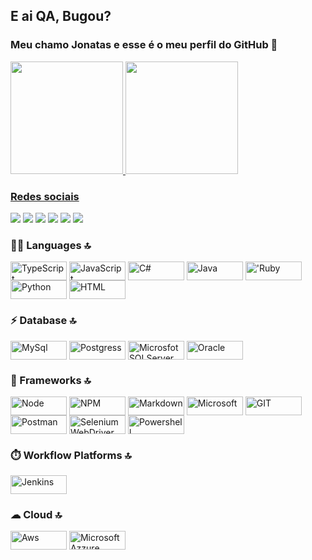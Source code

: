 ## E ai QA, Bugou? 
### Meu chamo Jonatas e esse é o meu perfil do GitHub 👋

 <div>
  <a href="https://github.com/jonatasmfaria">
  <img height="180em" src="https://github-readme-stats.vercel.app/api?username=jonatasmfaria&show_icons=true&theme=dark&include_all_commits=true&count_private=true"/>
  <img height="180em" src="https://github-readme-stats.vercel.app/api/top-langs/?username=jonatasmfaria&layout=compact&langs_count=7&theme=dark"/>
</div>
  
 ### Redes sociais 
<div> 
  <a href="https://www.youtube.com/channel/UCUCN9XtKBhHfwk6JMcPwkqQ" target="_blank"><img src="https://img.shields.io/badge/YouTube-FF0000?style=for-the-badge&logo=youtube&logoColor=white" target="_blank"></a>
  <a href="https://www.instagram.com/eaiqabugou/" target="_blank"><img src="https://img.shields.io/badge/-Instagram-%23E4405F?style=for-the-badge&logo=instagram&logoColor=white" target="_blank"></a>
    <a href="https://www.instagram.com/jonatasmfaria/" target="_blank"><img src="https://img.shields.io/badge/-Instagram-%23E4405F?style=for-the-badge&logo=instagram&logoColor=white" target="_blank"></a>
  <a href = "mailto:eaiqabugou@gmail.com"><img src="https://img.shields.io/badge/-Gmail-%23333?style=for-the-badge&logo=gmail&logoColor=white" target="_blank"></a>
  <a href="https://www.linkedin.com/in/jonatasmfaria/" target="_blank"><img src="https://img.shields.io/badge/-LinkedIn-%230077B5?style=for-the-badge&logo=linkedin&logoColor=white" target="_blank"></a> 
    <a href="https://www.tiktok.com/@eaiqabugou?lang=pt-BR" target="_blank"><img src="https://img.shields.io/badge/TikTok-000000?style=for-the-badge&logo=tiktok&logoColor=white" target="_blank"></a> 

### 👩‍💻 Languages 🔝

  <img align="center" alt="TypeScript" height="30" width="90" src="https://img.shields.io/badge/TypeScript-007ACC?style=for-the-badge&logo=typescript&logoColor=white">
  <img align="center" alt="JavaScript" height="30" width="90" src="https://img.shields.io/badge/JavaScript-323330?style=for-the-badge&logo=javascript&logoColor=F7DF1E">
  <img align="center" alt="C#" height="30" width="90" src="https://img.shields.io/badge/C%23-239120?style=for-the-badge&logo=c-sharp&logoColor=white">
  <img align="center" alt="Java" height="30" width="90" src="https://img.shields.io/badge/Java-ED8B00?style=for-the-badge&logo=java&logoColor=white">
  <img align="center" alt="'Ruby" height="30" width="90" src="https://img.shields.io/badge/Ruby-CC342D?style=for-the-badge&logo=ruby&logoColor=white">
  <img align="center" alt="Python" height="30" width="90" src="https://img.shields.io/badge/Python-FFD43B?style=for-the-badge&logo=python&logoColor=darkgree">
  <img align="center" alt="HTML" height="30" width="90" src="https://img.shields.io/badge/HTML5-E34F26?style=for-the-badge&logo=html5&logoColor=white">
  
### ⚡ Database 🔝
  
  <img align="center" alt="MySql" height="30" width="90" src="https://img.shields.io/badge/MySQL-00000F?style=for-the-badge&logo=mysql&logoColor=white">
  <img align="center" alt="Postgress" height="30" width="90" src="https://img.shields.io/badge/PostgreSQL-316192?style=for-the-badge&logo=postgresql&logoColor=white">
  <img align="center" alt="MicrosfotSQLServer" height="30" width="90" src="https://img.shields.io/badge/Microsoft%20SQL%20Sever-CC2927?style=for-the-badge&logo=microsoft%20sql%20server&logoColor=white">
  <img align="center" alt="Oracle" height="30" width="90" src="https://img.shields.io/badge/Oracle-F80000?style=for-the-badge&logo=oracle&logoColor=black">
  
### 🚀 Frameworks 🔝
  
  <img align="center" alt="Node" height="30" width="90" src="https://img.shields.io/badge/Node.js-339933?style=for-the-badge&logo=nodedotjs&logoColor=white">
  <img align="center" alt="NPM" height="30" width="90" src="https://img.shields.io/badge/npm-CB3837?style=for-the-badge&logo=npm&logoColor=white">
  <img align="center" alt="Markdown" height="30" width="90" src="https://img.shields.io/badge/Markdown-000000?style=for-the-badge&logo=markdown&logoColor=white">
  <img align="center" alt="Microsoft" height="30" width="90" src="https://img.shields.io/badge/Microsoft-666666?style=for-the-badge&logo=microsoft&logoColor=whit">
  <img align="center" alt="GIT" height="30" width="90" src="https://img.shields.io/badge/Git-F05032?style=for-the-badge&logo=git&logoColor=white">
  <img align="center" alt="Postman" height="30" width="90" src="https://img.shields.io/badge/Postman-FF6C37?style=for-the-badge&logo=Postman&logoColor=white">
  <img align="center" alt="Selenium WebDriver" height="30" width="90" src="https://img.shields.io/badge/Selenium-43B02A?style=for-the-badge&logo=Selenium&logoColor=white">
  <img align="center" alt="Powershell" height="30" width="90" src="https://img.shields.io/badge/PowerShell-5391FE?style=for-the-badge&logo=PowerShell&logoColor=white">
  
### ⏱️ Workflow Platforms 🔝
  
  <img align="center" alt="Jenkins" height="30" width="90" src="https://img.shields.io/badge/Jenkins-D24939?style=for-the-badge&logo=Jenkins&logoColor=white">
  
### ☁ Cloud 🔝
  <img align="center" alt="Aws" height="30" width="90" src="https://img.shields.io/badge/Amazon_AWS-232F3E?style=for-the-badge&logo=amazon-aws&logoColor=white">
  <img align="center" alt="Microsoft Azzure" height="30" width="90" src="https://img.shields.io/badge/microsoft%20azure-0089D6?style=for-the-badge&logo=microsoft-azure&logoColor=white">
  

</div>
